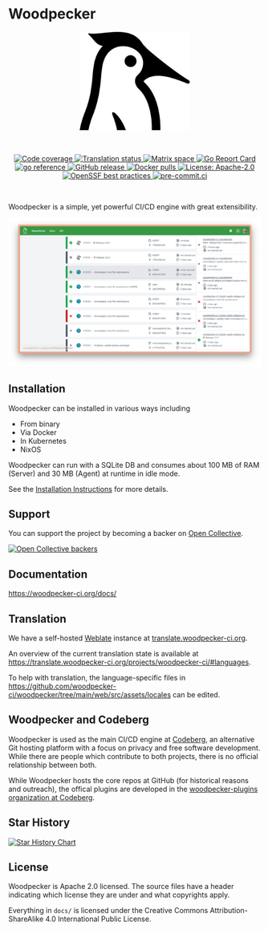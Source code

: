 # Woodpecker

<p align="center">
  <a href="https://github.com/woodpecker-ci/woodpecker/">
    <img alt="Woodpecker" src="docs/static/img/logo.svg" width="220"/>
  </a>
</p>
<br/>
<p align="center">
  <a href="https://codecov.io/gh/woodpecker-ci/woodpecker">
    <img src="https://codecov.io/gh/woodpecker-ci/woodpecker/branch/main/graph/badge.svg" alt="Code coverage">
  </a>
  <a href="https://translate.woodpecker-ci.org/engage/woodpecker-ci/">
    <img src="https://translate.woodpecker-ci.org/widgets/woodpecker-ci/-/ui/svg-badge.svg" alt="Translation status" />
  </a>
  <a href="https://matrix.to/#/#woodpecker:matrix.org" title="Join the Matrix space at https://matrix.to/#/#woodpecker:matrix.org">
    <img src="https://img.shields.io/matrix/woodpecker:matrix.org?label=matrix" alt="Matrix space">
  </a>
  <a href="https://goreportcard.com/report/go.woodpecker-ci.org/woodpecker/v2" title="Go Report Card">
    <img src="https://goreportcard.com/badge/go.woodpecker-ci.org/woodpecker/v2" alt="Go Report Card">
  </a>
  <a href="https://pkg.go.dev/go.woodpecker-ci.org/woodpecker/v2" title="go reference">
    <img src="https://pkg.go.dev/badge/go.woodpecker-ci.org/woodpecker/v2" alt="go reference">
  </a>
  <a href="https://github.com/woodpecker-ci/woodpecker/releases/latest" title="GitHub release">
    <img src="https://img.shields.io/github/v/release/woodpecker-ci/woodpecker?sort=semver" alt="GitHub release">
  </a>
  <a href="https://hub.docker.com/r/woodpeckerci/woodpecker-server" title="Docker pulls">
    <img src="https://img.shields.io/docker/pulls/woodpeckerci/woodpecker-server" alt="Docker pulls">
  </a>
  <a href="https://opensource.org/licenses/Apache-2.0" title="License: Apache-2.0">
    <img src="https://img.shields.io/badge/License-Apache%202.0-blue.svg" alt="License: Apache-2.0">
  </a>
  <a href="https://bestpractices.coreinfrastructure.org/projects/5309">
    <img src="https://bestpractices.coreinfrastructure.org/projects/5309/badge" alt="OpenSSF best practices">
  </a>
  <a href="https://results.pre-commit.ci/repo/github/179344069" title="pre-commit.ci">
    <img src="https://results.pre-commit.ci/badge/github/woodpecker-ci/woodpecker/main.svg" alt="pre-commit.ci">
  </a>
</p>
<br/>

Woodpecker is a simple, yet powerful CI/CD engine with great extensibility.

![woodpecker](docs/docs/woodpecker.png)

## Installation

Woodpecker can be installed in various ways including

- From binary
- Via Docker
- In Kubernetes
- NixOS

Woodpecker can run with a SQLite DB and consumes about 100 MB of RAM (Server) and 30 MB (Agent) at runtime in idle mode.

See the [Installation Instructions](https://woodpecker-ci.org/docs/administration/getting-started) for more details.

## Support

You can support the project by becoming a backer on [Open Collective](https://opencollective.com/woodpecker-ci#category-CONTRIBUTE).

<a href="https://opencollective.com/woodpecker-ci" target="_blank"><img src="https://opencollective.com/woodpecker-ci/backers.svg?width=890" alt="Open Collective backers"></a>

## Documentation

<https://woodpecker-ci.org/docs/>

## Translation

We have a self-hosted [Weblate](https://weblate.org/en/) instance at [translate.woodpecker-ci.org](https://translate.woodpecker-ci.org).

An overview of the current translation state is available at <https://translate.woodpecker-ci.org/projects/woodpecker-ci/#languages>.

To help with translation, the language-specific files in <https://github.com/woodpecker-ci/woodpecker/tree/main/web/src/assets/locales> can be edited.

## Woodpecker and Codeberg

Woodpecker is used as the main CI/CD engine at [Codeberg](https://codeberg.org), an alternative Git hosting platform with a focus on privacy and free software development.
While there are people which contribute to both projects, there is no official relationship between both.

While Woodpecker hosts the core repos at GitHub (for historical reasons and outreach), the offical plugins are developed in the [woodpecker-plugins organization at Codeberg](https://codeberg.org/woodpecker-plugins).

## Star History

[![Star History Chart](https://api.star-history.com/svg?repos=woodpecker-ci/woodpecker&type=Date)](https://star-history.com/#woodpecker-ci/woodpecker&Date)

## License

Woodpecker is Apache 2.0 licensed.
The source files have a header indicating which license they are under and what copyrights apply.

Everything in `docs/` is licensed under the Creative Commons Attribution-ShareAlike 4.0 International Public License.
